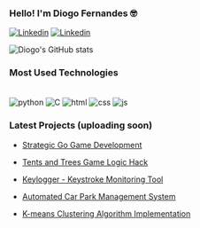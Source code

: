### Hello! I'm Diogo Fernandes 🤓
[![Linkedin](https://img.shields.io/badge/LinkedIn-0077B5?style=for-the-badge&logo=linkedin&logoColor=white)](https://www.linkedin.com/in/diogo-fernandes-0417872b7/)
[![Linkedin](https://img.shields.io/badge/YouTube-FF0000?style=for-the-badge&logo=youtube&logoColor=white)](https://www.youtube.com/watch?v=8ybW48rKBME)

![Diogo's GitHub stats](https://github-readme-stats.vercel.app/api?username=diiogofer&show_icons=true&theme=radical)

### Most Used Technologies </br>
<div style="display: incline_block"><br/>
    <img align=center alt="python" src="https://img.shields.io/badge/Python-3776AB?style=for-the-badge&logo=python&logoColor=white">
    <img align=center alt="C" src="https://img.shields.io/badge/C-00599C?style=for-the-badge&logo=c&logoColor=white">
    <img align=center alt="html" src="https://img.shields.io/badge/HTML-239120?style=for-the-badge&logo=html5&logoColor=white">
    <img align=center alt="css" src="https://img.shields.io/badge/CSS-239120?&style=for-the-badge&logo=css3&logoColor=white">
    <img align=center alt="js" src="https://img.shields.io/badge/JavaScript-F7DF1E?style=for-the-badge&logo=javascript&logoColor=black">
</div>

### Latest Projects (uploading soon)

- [Strategic Go Game Development]()</br>

- [Tents and Trees Game Logic Hack]()</br>

- [Keylogger - Keystroke Monitoring Tool]()</br>

- [Automated Car Park Management System](https://github.com/diiogofer/Car-Park-Management)</br>

- [K-means Clustering Algorithm Implementation]()</br>
